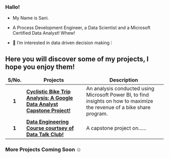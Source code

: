 ### Hallo! 

- My Name is Sani. 

- A Process Development Engineer, a Data Scientist and a Microsoft Certified Data Analyst! Whew!

- 👀 I’m interested in data driven decision making ❕

<h2>Here you will discover some of my projects, I hope you enjoy them!</h2>
<table>
  <thead align="center">
    <tr border: none;>
      <td><b>S/No.</b></td>
      <td><b>Projects</b></td>
      <td><b>Description</b></td>
    </tr>
  </thead>
  <tbody>
     <tr>
      <td align="center"><b>1</b></td>
      <td><a href="https://github.com/SaniSafiyanu/Cyclistic-Bike-Share"><b>Cyclistic Bike Trip Analysis; A Google Data Analyst Capstone Project!</b></a></td>
      <td>An analysis conducted using Microsoft Power BI, to find insights on how to maximize the revenue of a bike share program.</td>
        </tr>
      <tr>
      <td align="center"><b>1</b></td>
      <td><a href="https://github.com/SaniSafiyanu/Data_Engineering"><b>Data Engineering Course courtsey of Data Talk Club!</b></a></td>
      <td>A capstone project on......</td>
        </tr>
  </tbody>
</table>

### More Projects Coming Soon ☺️ 



